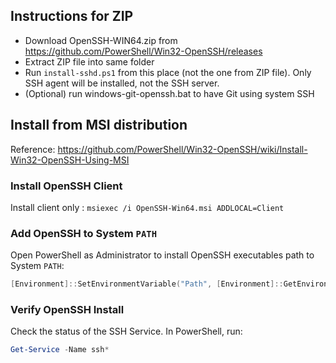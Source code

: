 ## Instructions for ZIP

- Download OpenSSH-WIN64.zip from https://github.com/PowerShell/Win32-OpenSSH/releases
- Extract ZIP file into same folder
- Run `install-sshd.ps1` from this place (not the one from ZIP file). Only SSH agent will be installed, not the SSH server.
- (Optional) run windows-git-openssh.bat to have Git using system SSH

## Install from MSI distribution

Reference: <https://github.com/PowerShell/Win32-OpenSSH/wiki/Install-Win32-OpenSSH-Using-MSI>

### Install OpenSSH Client

Install client only : `msiexec /i OpenSSH-Win64.msi ADDLOCAL=Client`

### Add OpenSSH to System `PATH`

Open PowerShell as Administrator to install OpenSSH executables path to System `PATH`:

```ps1
[Environment]::SetEnvironmentVariable("Path", [Environment]::GetEnvironmentVariable("Path",[System.EnvironmentVariableTarget]::Machine) + ';' + ${Env:ProgramFiles} + '\OpenSSH', [System.EnvironmentVariableTarget]::Machine)
```

### Verify OpenSSH Install

Check the status of the SSH Service. In PowerShell, run:

```ps1
Get-Service -Name ssh*
```

